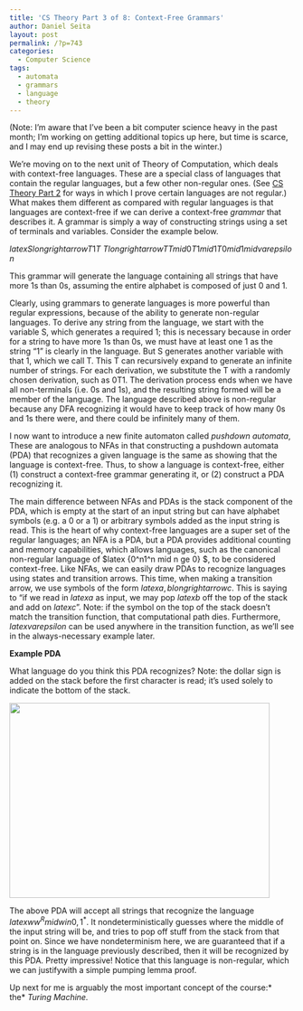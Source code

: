 ```yaml
---
title: 'CS Theory Part 3 of 8: Context-Free Grammars'
author: Daniel Seita
layout: post
permalink: /?p=743
categories:
  - Computer Science
tags:
  - automata
  - grammars
  - language
  - theory
---
```

(Note: I&#8217;m aware that I&#8217;ve been a bit computer science heavy in the past month; I&#8217;m working on getting additional topics up here, but time is scarce, and I may end up revising these posts a bit in the winter.)

We&#8217;re moving on to the next unit of Theory of Computation, which deals with context-free languages. These are a special class of languages that contain the regular languages, but a few other non-regular ones. (See [CS Theory Part 2][1] for ways in which I prove certain languages are not regular.) What makes them different as compared with regular languages is that languages are context-free if we can derive a context-free *grammar* that describes it. A grammar is simply a way of constructing strings using a set of terminals and variables. Consider the example below.

$latex S longrightarrow T1T \ T longrightarrow TT mid 0T1 mid 1T0 mid 1 mid varepsilon$

This grammar will generate the language containing all strings that have more 1s than 0s, assuming the entire alphabet is composed of just 0 and 1.

Clearly, using grammars to generate languages is more powerful than regular expressions, because of the ability to generate non-regular languages. To derive any string from the language, we start with the variable S, which generates a required 1; this is necessary because in order for a string to have more 1s than 0s, we must have at least one 1 as the string &#8220;1&#8221; is clearly in the language. But S generates another variable with that 1, which we call T. This T can recursively expand to generate an infinite number of strings. For each derivation, we substitute the T with a randomly chosen derivation, such as 0T1. The derivation process ends when we have all non-terminals (i.e. 0s and 1s), and the resulting string formed will be a member of the language. The language described above is non-regular because any DFA recognizing it would have to keep track of how many 0s and 1s there were, and there could be infinitely many of them.

I now want to introduce a new finite automaton called *pushdown* *automata*, These are analogous to NFAs in that constructing a pushdown automata (PDA) that recognizes a given language is the same as showing that the language is context-free. Thus, to show a language is context-free, either (1) construct a context-free grammar generating it, or (2) construct a PDA recognizing it.

The main difference between NFAs and PDAs is the stack component of the PDA, which is empty at the start of an input string but can have alphabet symbols (e.g. a 0 or a 1) or arbitrary symbols added as the input string is read. This is the heart of why context-free languages are a super set of the regular languages; an NFA is a PDA, but a PDA provides additional counting and memory capabilities, which allows languages, such as the canonical non-regular language of $latex {0^n1^n mid n ge 0} $, to be considered context-free. Like NFAs, we can easily draw PDAs to recognize languages using states and transition arrows. This time, when making a transition arrow, we use symbols of the form $latex a, b longrightarrow c$. This is saying to &#8220;if we read in $latex a$ as input, we may pop $latex b$ off the top of the stack and add on $latex c$&#8221;. Note: if the symbol on the top of the stack doesn&#8217;t match the transition function, that computational path dies. Furthermore, $latex varepsilon$ can be used anywhere in the transition function, as we&#8217;ll see in the always-necessary example later.

**Example PDA**

What language do you think this PDA recognizes? Note: the dollar sign is added on the stack before the first character is read; it&#8217;s used solely to indicate the bottom of the stack.

<a href="http://seitad.wordpress.com/2012/10/29/cs-theory-part-3-context-free-grammars/2012-10-29-22-18-49/" rel="attachment wp-att-751"><img class="aligncenter size-large wp-image-751" title="2012-10-29 22.18.49" alt="" src="http://www.seitad.com/wp-content/uploads/2012/10/2012-10-29-22-18-49.jpg?w=460" height="345" width="460" /></a>

The above PDA will accept all strings that recognize the language $latex {ww^R mid w in {0,1}^* }$. It nondeterministically guesses where the middle of the input string will be, and tries to pop off stuff from the stack from that point on. Since we have nondeterminism here, we are guaranteed that if a string is in the language previously described, then it will be recognized by this PDA. Pretty impressive! Notice that this language is non-regular, which we can justifywith a simple pumping lemma proof.

Up next for me is arguably the most important concept of the course:* the* *Turing Machine.*

 [1]: http://seitad.wordpress.com/2012/10/13/cs-theory-part-2-proving-languages-are-not-regular/